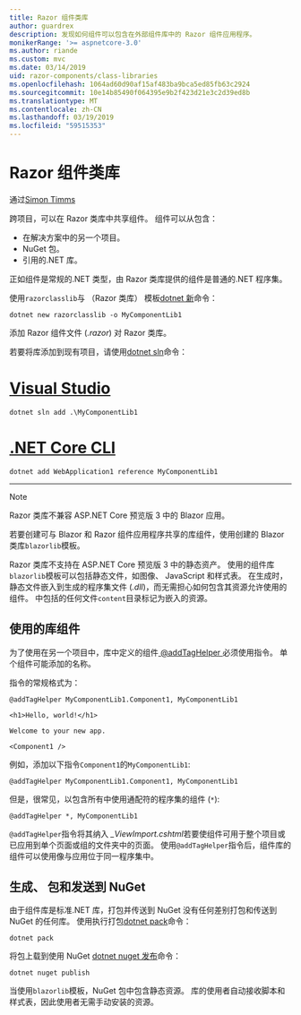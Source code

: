 ```yaml
---
title: Razor 组件类库
author: guardrex
description: 发现如何组件可以包含在外部组件库中的 Razor 组件应用程序。
monikerRange: '>= aspnetcore-3.0'
ms.author: riande
ms.custom: mvc
ms.date: 03/14/2019
uid: razor-components/class-libraries
ms.openlocfilehash: 1064ad60d90af15af483ba9bca5ed85fb63c2924
ms.sourcegitcommit: 10e14b85490f064395e9b2f423d21e3c2d39ed8b
ms.translationtype: MT
ms.contentlocale: zh-CN
ms.lasthandoff: 03/19/2019
ms.locfileid: "59515353"
---
```

# <a name="razor-components-class-libraries"></a>Razor 组件类库

通过[Simon Timms](https://github.com/stimms)

跨项目，可以在 Razor 类库中共享组件。 组件可以从包含：

* 在解决方案中的另一个项目。
* NuGet 包。
* 引用的.NET 库。

正如组件是常规的.NET 类型，由 Razor 类库提供的组件是普通的.NET 程序集。

使用`razorclasslib`与 （Razor 类库） 模板[dotnet 新](/dotnet/core/tools/dotnet-new)命令：

```console
dotnet new razorclasslib -o MyComponentLib1
```

添加 Razor 组件文件 (*.razor*) 对 Razor 类库。

若要将库添加到现有项目，请使用[dotnet sln](/dotnet/core/tools/dotnet-sln)命令：

# <a name="visual-studiotabvisual-studio"></a>[Visual Studio](#tab/visual-studio)

```console
dotnet sln add .\MyComponentLib1
```

# <a name="net-core-clitabnetcore-cli"></a>[.NET Core CLI](#tab/netcore-cli)

```console
dotnet add WebApplication1 reference MyComponentLib1
```

---

> [!NOTE]
> Razor 类库不兼容 ASP.NET Core 预览版 3 中的 Blazor 应用。
>
> 若要创建可与 Blazor 和 Razor 组件应用程序共享的库组件，使用创建的 Blazor 类库`blazorlib`模板。
>
> Razor 类库不支持在 ASP.NET Core 预览版 3 中的静态资产。 使用的组件库`blazorlib`模板可以包括静态文件，如图像、 JavaScript 和样式表。 在生成时，静态文件嵌入到生成的程序集文件 (*.dll*)，而无需担心如何包含其资源允许使用的组件。 中包括的任何文件`content`目录标记为嵌入的资源。

## <a name="consume-a-library-component"></a>使用的库组件

为了使用在另一个项目中，库中定义的组件[ @addTagHelper ](xref:mvc/views/tag-helpers/intro#add-helper-label)必须使用指令。 单个组件可能添加的名称。

指令的常规格式为：

```cshtml
@addTagHelper MyComponentLib1.Component1, MyComponentLib1

<h1>Hello, world!</h1>

Welcome to your new app.

<Component1 />
```

例如，添加以下指令`Component1`的`MyComponentLib1`:

```cshtml
@addTagHelper MyComponentLib1.Component1, MyComponentLib1
```

但是，很常见，以包含所有中使用通配符的程序集的组件 (`*`):

```cshtml
@addTagHelper *, MyComponentLib1
```

`@addTagHelper`指令将其纳入 *_ViewImport.cshtml*若要使组件可用于整个项目或已应用到单个页面或组的文件夹中的页面。 使用`@addTagHelper`指令后，组件库的组件可以使用像与应用位于同一程序集中。

## <a name="build-pack-and-ship-to-nuget"></a>生成、 包和发送到 NuGet

由于组件库是标准.NET 库，打包并传送到 NuGet 没有任何差别打包和传送到 NuGet 的任何库。 使用执行打包[dotnet pack](/dotnet/core/tools/dotnet-pack)命令：

```console
dotnet pack
```

将包上载到使用 NuGet [dotnet nuget 发布](/dotnet/core/tools/dotnet-nuget-push)命令：

```console
dotnet nuget publish
```

当使用`blazorlib`模板，NuGet 包中包含静态资源。 库的使用者自动接收脚本和样式表，因此使用者无需手动安装的资源。
